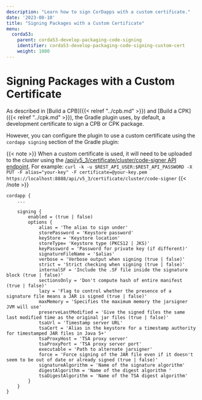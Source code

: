 ```yaml
---
description: "Learn how to sign CorDapps with a custom certificate."
date: '2023-08-10'
title: "Signing Packages with a Custom Certificate"
menu:
  corda53:
    parent: corda53-develop-packaging-code-signing
    identifier: corda53-develop-packaging-code-signing-custom-cert
    weight: 1000
---
```


# Signing Packages with a Custom Certificate

As described in [Build a CPB]({{< relref "../cpb.md" >}}) and [Build a CPK]({{< relref "../cpk.md" >}}), the Gradle plugin uses, by default, a development certificate to sign a CPB or CPK package.

However, you can configure the plugin to use a custom certificate using the `cordapp signing` section of the Gradle plugin:

{{< note >}}
When a custom certificate is used, it will need to be uploaded to the cluster using the
[/api/v5_3/certificate/cluster/code-signer API endpoint](../../../reference/rest-api/openapi.html#tag/Certificate/operation/put_certificate_cluster__usage_).
For example:
`curl -k -u $REST_API_USER:$REST_API_PASSWORD -X PUT -F alias="your-key" -F certificate=@your-key.pem https://localhost:8888/api/v5_3/certificate/cluster/code-signer`
{{< /note >}}

```
cordapp {
    ...

    signing {
        enabled = (true | false)
        options {
            alias = 'The alias to sign under'
            storePassword = 'Keystore password'
            keyStore = 'Keystore location'
            storeType= 'Keystore type (PKCS12 | JKS)'
            keyPassword = 'Password for private key (if different)'
            signatureFileName = '$alias'
            verbose = 'Verbose output when signing (true | false)'
            strict = 'Strict checking when signing (true | false)'
            internalSF = 'Include the .SF file inside the signature block (true | false)'
            sectionsOnly = 'Don't compute hash of entire manifest (true | false)'
            lazy = 'Flag to control whether the presence of a signature file means a JAR is signed (true | false)'
            maxMemory = 'Specifies the maximum memory the jarsigner JVM will use'
            preserveLastModified = 'Give the signed files the same last modified time as the original jar files (true | false)'
            tsaUrl = 'Timestamp server URL'
            tsaCert = 'Alias in the keystore for a timestamp authority for timestamped JAR files in Java 5+'
            tsaProxyHost = 'TSA proxy server'
            tsaProxyPort = 'TSA proxy server port'
            executable = 'Path to alternate jarsigner'
            force = 'Force signing of the JAR file even if it doesn't seem to be out of date or already signed (true | false)'
            signatureAlgorithm = 'Name of the signature algorithm'
            digestAlgorithm = 'Name of the digest algorithm	'
            tsaDigestAlgorithm = 'Name of the TSA digest algorithm'
        }
    }
}
```
